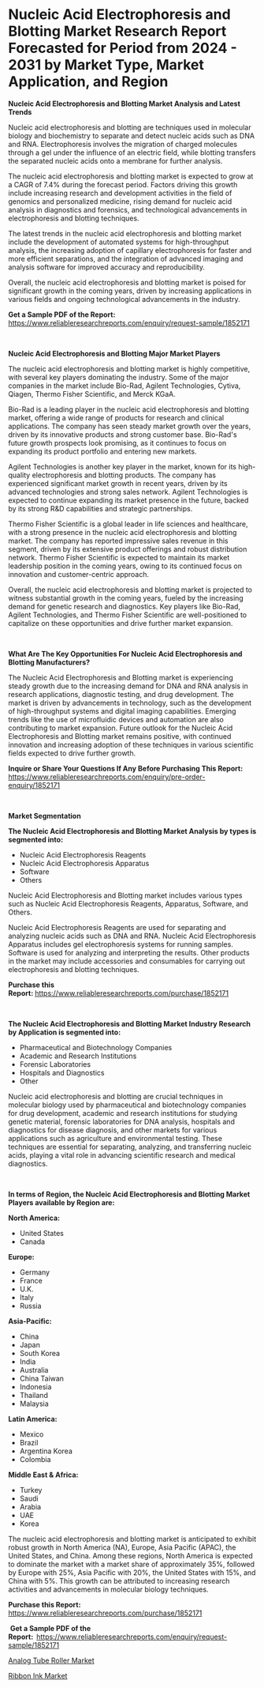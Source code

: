 <p><h1>Nucleic Acid Electrophoresis and Blotting Market Research Report Forecasted for Period from 2024 -  2031 by Market Type, Market Application, and Region</h1></p><p><strong>Nucleic Acid Electrophoresis and Blotting Market Analysis and Latest Trends</strong></p>
<p><p>Nucleic acid electrophoresis and blotting are techniques used in molecular biology and biochemistry to separate and detect nucleic acids such as DNA and RNA. Electrophoresis involves the migration of charged molecules through a gel under the influence of an electric field, while blotting transfers the separated nucleic acids onto a membrane for further analysis.</p><p>The nucleic acid electrophoresis and blotting market is expected to grow at a CAGR of 7.4% during the forecast period. Factors driving this growth include increasing research and development activities in the field of genomics and personalized medicine, rising demand for nucleic acid analysis in diagnostics and forensics, and technological advancements in electrophoresis and blotting techniques.</p><p>The latest trends in the nucleic acid electrophoresis and blotting market include the development of automated systems for high-throughput analysis, the increasing adoption of capillary electrophoresis for faster and more efficient separations, and the integration of advanced imaging and analysis software for improved accuracy and reproducibility.</p><p>Overall, the nucleic acid electrophoresis and blotting market is poised for significant growth in the coming years, driven by increasing applications in various fields and ongoing technological advancements in the industry.</p></p>
<p><strong>Get a Sample PDF of the Report:&nbsp;</strong> <a href="https://www.reliableresearchreports.com/enquiry/request-sample/1852171">https://www.reliableresearchreports.com/enquiry/request-sample/1852171</a></p>
<p>&nbsp;</p>
<p><strong>Nucleic Acid Electrophoresis and Blotting Major Market Players</strong></p>
<p><p>The nucleic acid electrophoresis and blotting market is highly competitive, with several key players dominating the industry. Some of the major companies in the market include Bio-Rad, Agilent Technologies, Cytiva, Qiagen, Thermo Fisher Scientific, and Merck KGaA.</p><p>Bio-Rad is a leading player in the nucleic acid electrophoresis and blotting market, offering a wide range of products for research and clinical applications. The company has seen steady market growth over the years, driven by its innovative products and strong customer base. Bio-Rad's future growth prospects look promising, as it continues to focus on expanding its product portfolio and entering new markets.</p><p>Agilent Technologies is another key player in the market, known for its high-quality electrophoresis and blotting products. The company has experienced significant market growth in recent years, driven by its advanced technologies and strong sales network. Agilent Technologies is expected to continue expanding its market presence in the future, backed by its strong R&D capabilities and strategic partnerships.</p><p>Thermo Fisher Scientific is a global leader in life sciences and healthcare, with a strong presence in the nucleic acid electrophoresis and blotting market. The company has reported impressive sales revenue in this segment, driven by its extensive product offerings and robust distribution network. Thermo Fisher Scientific is expected to maintain its market leadership position in the coming years, owing to its continued focus on innovation and customer-centric approach.</p><p>Overall, the nucleic acid electrophoresis and blotting market is projected to witness substantial growth in the coming years, fueled by the increasing demand for genetic research and diagnostics. Key players like Bio-Rad, Agilent Technologies, and Thermo Fisher Scientific are well-positioned to capitalize on these opportunities and drive further market expansion.</p></p>
<p>&nbsp;</p>
<p><strong>What Are The Key Opportunities For Nucleic Acid Electrophoresis and Blotting Manufacturers?</strong></p>
<p><p>The Nucleic Acid Electrophoresis and Blotting market is experiencing steady growth due to the increasing demand for DNA and RNA analysis in research applications, diagnostic testing, and drug development. The market is driven by advancements in technology, such as the development of high-throughput systems and digital imaging capabilities. Emerging trends like the use of microfluidic devices and automation are also contributing to market expansion. Future outlook for the Nucleic Acid Electrophoresis and Blotting market remains positive, with continued innovation and increasing adoption of these techniques in various scientific fields expected to drive further growth.</p></p>
<p><strong>Inquire or Share Your Questions If Any Before Purchasing This Report:</strong> <a href="https://www.reliableresearchreports.com/enquiry/pre-order-enquiry/1852171">https://www.reliableresearchreports.com/enquiry/pre-order-enquiry/1852171</a></p>
<p>&nbsp;</p>
<p><strong>Market Segmentation</strong></p>
<p><strong>The Nucleic Acid Electrophoresis and Blotting Market Analysis by types is segmented into:</strong></p>
<p><ul><li>Nucleic Acid Electrophoresis Reagents</li><li>Nucleic Acid Electrophoresis Apparatus</li><li>Software</li><li>Others</li></ul></p>
<p><p>Nucleic Acid Electrophoresis and Blotting market includes various types such as Nucleic Acid Electrophoresis Reagents, Apparatus, Software, and Others. </p><p>Nucleic Acid Electrophoresis Reagents are used for separating and analyzing nucleic acids such as DNA and RNA. Nucleic Acid Electrophoresis Apparatus includes gel electrophoresis systems for running samples. Software is used for analyzing and interpreting the results. Other products in the market may include accessories and consumables for carrying out electrophoresis and blotting techniques.</p></p>
<p><strong>Purchase this Report:&nbsp;</strong><a href="https://www.reliableresearchreports.com/purchase/1852171">https://www.reliableresearchreports.com/purchase/1852171</a></p>
<p>&nbsp;</p>
<p><strong>The Nucleic Acid Electrophoresis and Blotting Market Industry Research by Application is segmented into:</strong></p>
<p><ul><li>Pharmaceutical and Biotechnology Companies</li><li>Academic and Research Institutions</li><li>Forensic Laboratories</li><li>Hospitals and Diagnostics</li><li>Other</li></ul></p>
<p><p>Nucleic acid electrophoresis and blotting are crucial techniques in molecular biology used by pharmaceutical and biotechnology companies for drug development, academic and research institutions for studying genetic material, forensic laboratories for DNA analysis, hospitals and diagnostics for disease diagnosis, and other markets for various applications such as agriculture and environmental testing. These techniques are essential for separating, analyzing, and transferring nucleic acids, playing a vital role in advancing scientific research and medical diagnostics.</p></p>
<p>&nbsp;</p>
<p><strong>In terms of Region, the Nucleic Acid Electrophoresis and Blotting Market Players available by Region are:</strong></p>
<p>
    <p> <strong> North America: </strong>
        <ul>
            <li>United States</li>
            <li>Canada</li>
        </ul>
        </p> 
    <p> <strong> Europe: </strong>
        <ul>
            <li>Germany</li>
            <li>France</li>
            <li>U.K.</li>
            <li>Italy</li>
            <li>Russia</li>
        </ul>
        </p> 
    <p> <strong> Asia-Pacific: </strong>
        <ul>
            <li>China</li>
            <li>Japan</li>
            <li>South Korea</li>
            <li>India</li>
            <li>Australia</li>
            <li>China Taiwan</li>
            <li>Indonesia</li>
            <li>Thailand</li>
            <li>Malaysia</li>
        </ul>
        </p> 
    <p> <strong> Latin America: </strong>
        <ul>
            <li>Mexico</li>
            <li>Brazil</li>
            <li>Argentina Korea</li>
            <li>Colombia</li>
        </ul>
        </p> 
    <p> <strong> Middle East & Africa: </strong>
        <ul>
            <li>Turkey</li>
            <li>Saudi</li>
            <li>Arabia</li>
            <li>UAE</li>
            <li>Korea</li>
        </ul>
    </p>
    </p>
<p><p>The nucleic acid electrophoresis and blotting market is anticipated to exhibit robust growth in North America (NA), Europe, Asia Pacific (APAC), the United States, and China. Among these regions, North America is expected to dominate the market with a market share of approximately 35%, followed by Europe with 25%, Asia Pacific with 20%, the United States with 15%, and China with 5%. This growth can be attributed to increasing research activities and advancements in molecular biology techniques.</p></p>
<p><strong>Purchase this Report: </strong><a href="https://www.reliableresearchreports.com/purchase/1852171">https://www.reliableresearchreports.com/purchase/1852171</a></p>
<p>&nbsp;<strong>Get a Sample PDF of the Report:&nbsp;&nbsp;</strong><a href="https://www.reliableresearchreports.com/enquiry/request-sample/1852171">https://www.reliableresearchreports.com/enquiry/request-sample/1852171</a></p>
<p><strong></strong></p>
<p><p><a href="https://issuu.com/reportprime-2/docs/analog-tube-roller-market-size-2030.pptx">Analog Tube Roller Market</a></p><p><a href="https://issuu.com/reportprime-2/docs/ribbon-ink-market-size-2030.pptx">Ribbon Ink Market</a></p></p>